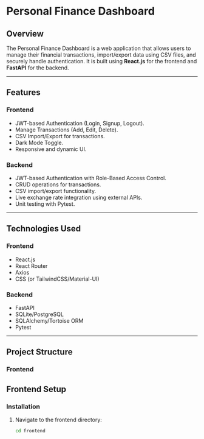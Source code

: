 # **Personal Finance Dashboard**

## **Overview**
The Personal Finance Dashboard is a web application that allows users to manage their financial transactions, import/export data using CSV files, and securely handle authentication. It is built using **React.js** for the frontend and **FastAPI** for the backend.

---

## **Features**

### **Frontend**
- JWT-based Authentication (Login, Signup, Logout).
- Manage Transactions (Add, Edit, Delete).
- CSV Import/Export for transactions.
- Dark Mode Toggle.
- Responsive and dynamic UI.

### **Backend**
- JWT-based Authentication with Role-Based Access Control.
- CRUD operations for transactions.
- CSV import/export functionality.
- Live exchange rate integration using external APIs.
- Unit testing with Pytest.

---

## **Technologies Used**

### **Frontend**
- React.js
- React Router
- Axios
- CSS (or TailwindCSS/Material-UI)

### **Backend**
- FastAPI
- SQLite/PostgreSQL
- SQLAlchemy/Tortoise ORM
- Pytest

---

## **Project Structure**

### **Frontend**

## **Frontend Setup**

### **Installation**
1. Navigate to the frontend directory:
   ```bash
   cd frontend
